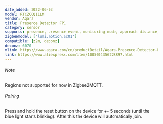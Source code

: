 ```yaml
---
date_added: 2022-06-03
model: RTCZCGQ11LM
vendor: Aqara
title: Presence Detector FP1
category: sensor
supports: presence, presence event, monitoring mode, approach distance, power outage count, motion sensitivity, reset nopresence status
zigbeemodel: ['lumi.motion.ac01']
compatible: [z2m, deconz]
deconz: 6070
mlink: https://www.aqara.com/cn/productDetail/Aqara-Presence-Detector-FP1
link: https://www.aliexpress.com/item/1005004356228897.html
---
```


###### Note
Regions not supported for now in Zigbee2MQTT.

###### Pairing
Press and hold the reset button on the device for +- 5 seconds (until the blue light starts blinking).
After this the device will automatically join.
